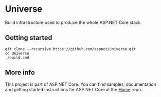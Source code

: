 Universe
========

Build infrastructure used to produce the whole ASP.NET Core stack.

## Getting started

```
git clone --recursive https://github.com/aspnet/Universe.git
cd Universe
./build.cmd
```

## More info

This project is part of ASP.NET Core. You can find samples, documentation and getting started instructions for ASP.NET Core at the [Home](https://github.com/aspnet/home) repo.
